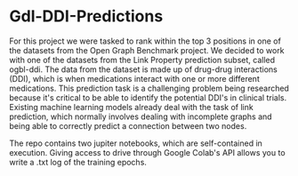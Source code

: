 # Gdl-DDI-Predictions
For this project we were tasked to rank within the top 3 positions
in one of the datasets from the Open Graph Benchmark project.
We decided to work with one of the datasets from the Link Property prediction subset,
called  ogbl-ddi. The data from the dataset is made up of drug-drug interactions (DDI),
which is when medications interact with one or more different medications.
This prediction task is a challenging problem being researched because it's critical to
be able to identify the potential DDI's in clinical trials. Existing machine learning models
already deal with the task of link prediction, which normally involves dealing with incomplete
graphs and being able to correctly predict a connection between two nodes.

The repo contains two jupiter notebooks, which are self-contained in execution.
Giving access to drive through Google Colab's API allows you to write a .txt log of the training epochs.
